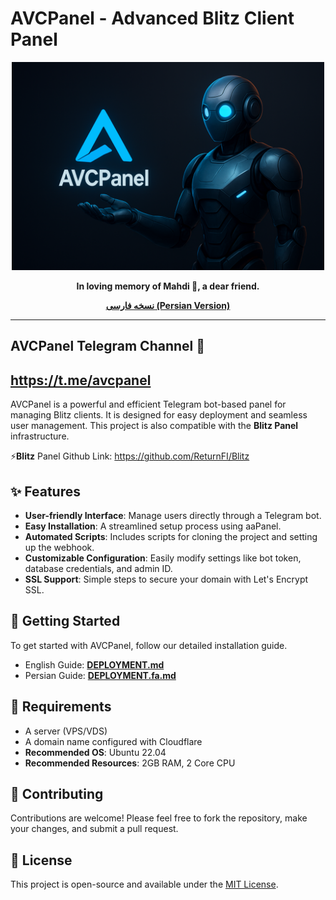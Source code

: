 # AVCPanel - Advanced Blitz <Hysteria-V2Ray> Client Panel

<p align="center">
  <img src="https://raw.githubusercontent.com/KimiVerse/AVCPanel/main/headermain.png" alt="AVCPanel header" width="500"/>
</p>

<p align="center">
  <strong>In loving memory of Mahdi 🖤, a dear friend.</strong>
</p>

<p align="center">
  <a href="README.fa.md"><strong>نسخه فارسی (Persian Version)</strong></a>
</p>


---
## AVCPanel Telegram Channel 💢

https://t.me/avcpanel
---


AVCPanel is a powerful and efficient Telegram bot-based panel for managing Blitz <Hysteria-V2Ray> clients. It is designed for easy deployment and seamless user management. This project is also compatible with the **Blitz Panel** infrastructure.

⚡️**Blitz** Panel Github Link:
https://github.com/ReturnFI/Blitz

## ✨ Features

- **User-friendly Interface**: Manage users directly through a Telegram bot.
- **Easy Installation**: A streamlined setup process using aaPanel.
- **Automated Scripts**: Includes scripts for cloning the project and setting up the webhook.
- **Customizable Configuration**: Easily modify settings like bot token, database credentials, and admin ID.
- **SSL Support**: Simple steps to secure your domain with Let's Encrypt SSL.

## 🚀 Getting Started

To get started with AVCPanel, follow our detailed installation guide.

-  English Guide: [**DEPLOYMENT.md**](./DEPLOYMENT.md)
- Persian Guide: [**DEPLOYMENT.fa.md**](./DEPLOYMENT.fa.md)

## 🔧 Requirements

- A server (VPS/VDS)
- A domain name configured with Cloudflare
- **Recommended OS**: Ubuntu 22.04
- **Recommended Resources**: 2GB RAM, 2 Core CPU

## 🤝 Contributing

Contributions are welcome! Please feel free to fork the repository, make your changes, and submit a pull request.

## 📄 License

This project is open-source and available under the [MIT License](LICENSE).